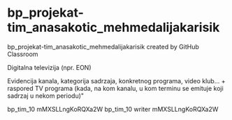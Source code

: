 # bp_projekat-tim_anasakotic_mehmedalijakarisik
bp_projekat-tim_anasakotic_mehmedalijakarisik created by GitHub Classroom

Digitalna televizija (npr. EON)

Evidencija kanala, kategorija sadrzaja, konkretnog programa, video klub... + raspored TV programa (kada, na kom kanalu, u kom terminu se emituje koji sadrzaj u nekom periodu)"

bp_tim_10 mMXSLLngKoRQXa2W bp_tim_10 writer mMXSLLngKoRQXa2W
